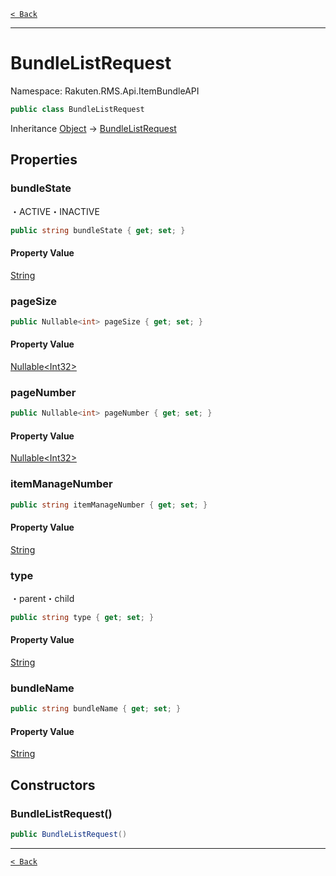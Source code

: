 [`< Back`](./)

---

# BundleListRequest

Namespace: Rakuten.RMS.Api.ItemBundleAPI

```csharp
public class BundleListRequest
```

Inheritance [Object](https://docs.microsoft.com/en-us/dotnet/api/system.object) → [BundleListRequest](./rakuten.rms.api.itembundleapi.bundlelistrequest)

## Properties

### **bundleState**

・ACTIVE・INACTIVE

```csharp
public string bundleState { get; set; }
```

#### Property Value

[String](https://docs.microsoft.com/en-us/dotnet/api/system.string)<br>

### **pageSize**

```csharp
public Nullable<int> pageSize { get; set; }
```

#### Property Value

[Nullable&lt;Int32&gt;](https://docs.microsoft.com/en-us/dotnet/api/system.nullable-1)<br>

### **pageNumber**

```csharp
public Nullable<int> pageNumber { get; set; }
```

#### Property Value

[Nullable&lt;Int32&gt;](https://docs.microsoft.com/en-us/dotnet/api/system.nullable-1)<br>

### **itemManageNumber**

```csharp
public string itemManageNumber { get; set; }
```

#### Property Value

[String](https://docs.microsoft.com/en-us/dotnet/api/system.string)<br>

### **type**

・parent・child

```csharp
public string type { get; set; }
```

#### Property Value

[String](https://docs.microsoft.com/en-us/dotnet/api/system.string)<br>

### **bundleName**

```csharp
public string bundleName { get; set; }
```

#### Property Value

[String](https://docs.microsoft.com/en-us/dotnet/api/system.string)<br>

## Constructors

### **BundleListRequest()**

```csharp
public BundleListRequest()
```

---

[`< Back`](./)
